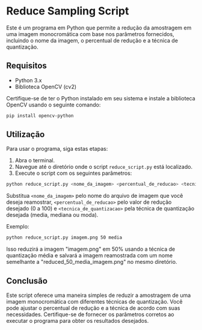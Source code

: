 # Reduce Sampling Script

Este é um programa em Python que permite a redução da amostragem em uma imagem monocromática com base nos parâmetros fornecidos, incluindo o nome da imagem, o percentual de redução e a técnica de quantização.

## Requisitos

- Python 3.x
- Biblioteca OpenCV (cv2)

Certifique-se de ter o Python instalado em seu sistema e instale a biblioteca OpenCV usando o seguinte comando:

```bash
pip install opencv-python
```

## Utilização

Para usar o programa, siga estas etapas:

1. Abra o terminal.
2. Navegue até o diretório onde o script `reduce_script.py` está localizado.
3. Execute o script com os seguintes parâmetros:

```bash
python reduce_script.py <nome_da_imagem> <percentual_de_reducao> <tecnica_de_quantizacao>
```

Substitua `<nome_da_imagem>` pelo nome do arquivo de imagem que você deseja reamostrar, `<percentual_de_reducao>` pelo valor de redução desejado (0 a 100) e `<tecnica_de_quantizacao>` pela técnica de quantização desejada (media, mediana ou moda).

Exemplo:

```bash
python reduce_script.py imagem.png 50 media
```

Isso reduzirá a imagem "imagem.png" em 50% usando a técnica de quantização média e salvará a imagem reamostrada com um nome semelhante a "reduced_50_media_imagem.png" no mesmo diretório.

## Conclusão

Este script oferece uma maneira simples de reduzir a amostragem de uma imagem monocromática com diferentes técnicas de quantização. Você pode ajustar o percentual de redução e a técnica de acordo com suas necessidades. Certifique-se de fornecer os parâmetros corretos ao executar o programa para obter os resultados desejados.